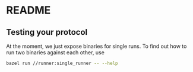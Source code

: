 # README

## Testing your protocol

At the moment, we just expose binaries for single runs. To find out how to run two binaries against each other, use

```bash
bazel run //runner:single_runner -- --help
```

